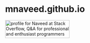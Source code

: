 # mnaveed.github.io

<a href="https://stackoverflow.com/users/3494754/naveed"><img src="https://stackoverflow.com/users/flair/3494754.png" width="208" height="58" alt="profile for Naveed at Stack Overflow, Q&amp;A for professional and enthusiast programmers" title="profile for Naveed at Stack Overflow, Q&amp;A for professional and enthusiast programmers"></a>
<div data-iframe-width="150" data-iframe-height="270" data-share-badge-id="e757c42e-ce55-495d-a322-6666f773e6e9" data-share-badge-host="https://www.credly.com"></div><script type="text/javascript" async src="//cdn.credly.com/assets/utilities/embed.js"></script>

